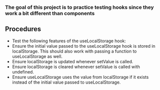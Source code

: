 ### The goal of this project is to practice testing hooks since they work a bit different than components

## Procedures
- Test the following features of the useLocalStorage hook:
- Ensure the initial value passed to the useLocalStorage hook is stored in localStorage. This should also work with passing a function to useLocalStorage as well.
- Ensure localStorage is updated whenever setValue is called.
- Ensure localStorage is cleared whenever setValue is called with undefined.
- Ensure useLocalStorage uses the value from localStorage if it exists instead of the initial value passed to useLocalStorage.